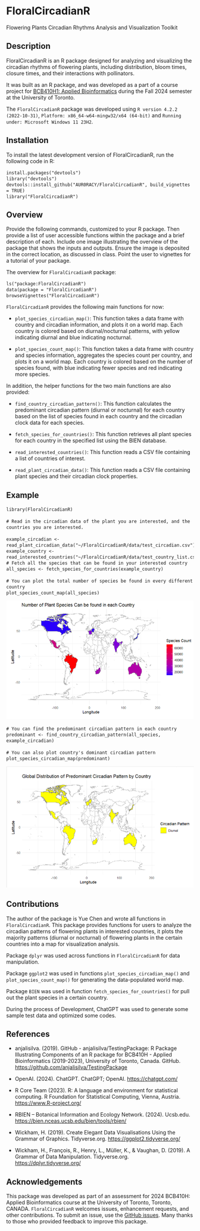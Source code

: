 <!-- README.md is generated from README.Rmd. Please edit that file -->

# FloralCircadianR

Flowering Plants Circadian Rhythms Analysis and Visualization Toolkit

## Description

FloralCircadianR is an R package designed for analyzing and visualizing
the circadian rhythms of flowering plants, including distribution, bloom
times, closure times, and their interactions with pollinators.

It was built as an R package, and was developed as a part of a course
project for [BCB410H1: Applied
Bioinformatics](https://artsci.calendar.utoronto.ca/course/bcb410h1)
during the Fall 2024 semester at the University of Toronto.

The `FloralCircadianR` package was developed using
`R version 4.2.2 (2022-10-31)`,
`Platform: x86_64-w64-mingw32/x64 (64-bit)` and
`Running under: Microsoft Windows 11 23H2`.

## Installation

To install the latest development version of FloralCircadianR, run the
following code in R:

    install.packages("devtools")
    library("devtools")
    devtools::install_github("AUR0RACY/FloralCircadianR", build_vignettes = TRUE)
    library("FloralCircadianR")

## Overview

Provide the following commands, customized to your R package. Then
provide a list of user accessible functions within the package and a
brief description of each. Include one image illustrating the overview
of the package that shows the inputs and outputs. Ensure the image is
deposited in the correct location, as discussed in class. Point the user
to vignettes for a tutorial of your package.

The overview for `FloralCircadianR` package:

    ls("package:FloralCircadianR")
    data(package = "FloralCircadianR") 
    browseVignettes("FloralCircadianR")

`FloralCircadianR` provides the following main functions for now:

-   `plot_species_circadian_map()`: This function takes a data frame
    with country and circadian information, and plots it on a world map.
    Each country is colored based on diurnal/nocturnal patterns, with
    yellow indicating diurnal and blue indicating nocturnal.

-   `plot_species_count_map()`: This function takes a data frame with
    country and species information, aggregates the species count per
    country, and plots it on a world map. Each country is colored based
    on the number of species found, with blue indicating fewer species
    and red indicating more species.

In addition, the helper functions for the two main functions are also
provided:

-   `find_country_circadian_pattern()`: This function calculates the
    predominant circadian pattern (diurnal or nocturnal) for each
    country based on the list of species found in each country and the
    circadian clock data for each species.

-   `fetch_species_for_countries()`: This function retrieves all plant
    species for each country in the specified list using the BIEN
    database.

-   `read_interested_countries()`: This function reads a CSV file
    containing a list of countries of interest.

-   `read_plant_circadian_data()`: This function reads a CSV file
    containing plant species and their circadian clock properties.

## Example

    library(FloralCircadianR)

    # Read in the circadian data of the plant you are interested, and the countries you are interested.

    example_circadian <- read_plant_circadian_data("~/FloralCircadianR/data/test_circadian.csv")
    example_country <- read_interested_countries("~/FloralCircadianR/data/test_country_list.csv")
    # Fetch all the species that can be found in your interested country
    all_species <- fetch_species_for_countries(example_country)

    # You can plot the total number of species be found in every different country
    plot_species_count_map(all_species)

![](inst/extdata/count_map.png)


    # You can find the predominant circadian pattern in each country
    predominant <- find_country_circadian_pattern(all_species, example_circadian)

    # You can also plot country's dominant circadian pattern
    plot_species_circadian_map(predominant)

![](inst/extdata/circadian_map.png)

## Contributions

The author of the package is Yue Chen and wrote all functions in
`FloralCircadianR`. This package provides functions for users to analyze
the circadian patterns of flowering plants in interested countries, it
plots the majority patterns (diurnal or nocturnal) of flowering plants
in the certain countries into a map for visualization analysis.

Package `dplyr` was used across functions in `FloralCircadianR` for data
manipulation.

Package `ggplot2` was used in functions `plot_species_circadian_map()`
and `plot_species_count_map()` for generating the data-populated world
map.

Package `BIEN` was used in function `fetch_species_for_countries()` for
pull out the plant species in a certain country.

During the process of Development, ChatGPT was used to generate some
sample test data and optimized some codes.

## References

-   anjalisilva. (2019). GitHub - anjalisilva/TestingPackage: R Package
    Illustrating Components of an R package for BCB410H - Applied
    Bioinformatics (2019-2023), University of Toronto, Canada. GitHub.
    <https://github.com/anjalisilva/TestingPackage>

-   OpenAI. (2024). ChatGPT. ChatGPT; OpenAI. <https://chatgpt.com/>

-   R Core Team (2023). R: A language and environment for statistical
    computing. R Foundation for Statistical Computing, Vienna, Austria.
    <https://www.R-project.org/>

-   RBIEN – Botanical Information and Ecology Network. (2024). Ucsb.edu.
    <https://bien.nceas.ucsb.edu/bien/tools/rbien/>

-   Wickham, H. (2019). Create Elegant Data Visualisations Using the
    Grammar of Graphics. Tidyverse.org. <https://ggplot2.tidyverse.org/>

-   Wickham, H., François, R., Henry, L., Müller, K., & Vaughan, D.
    (2019). A Grammar of Data Manipulation. Tidyverse.org.
    <https://dplyr.tidyverse.org/>

## Acknowledgements

This package was developed as part of an assessment for 2024 BCB410H:
Applied Bioinformatics course at the University of Toronto, Toronto,
CANADA. `FloralCircadianR` welcomes issues, enhancement requests, and
other contributions. To submit an issue, use the [GitHub
issues](https://github.com/AUR0RACY/FloralCircadianR/issues). Many
thanks to those who provided feedback to improve this package.
